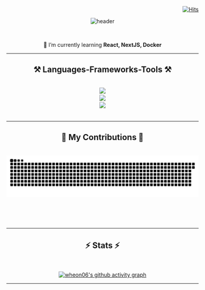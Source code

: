 <div align="right">
 
 [![Hits](https://hits.seeyoufarm.com/api/count/incr/badge.svg?url=https%3A%2F%2Fgithub.com%2Fwheon06&count_bg=%23918FE0&title_bg=%23545454&icon=github.svg&icon_color=%23E7E7E7&title=Views&edge_flat=false)](https://hits.seeyoufarm.com)</div>

</div>
<div align="center">
 
 ![header](https://capsule-render.vercel.app/api?type=waving&color=0:2b91b0,100:66ae7b&height=120&fontColor=E6E6FA&fontAlign=50&animation=fadeIn&section=footer&text=Heeyeon🍀&fontAlign=70)
<br/>

</div>

<br/>

<div align="center">
 
 🌱 I’m currently learning **React, NextJS, Docker**

</div>

<hr/>
 
<h2 align="center">⚒️ Languages-Frameworks-Tools ⚒️</h2>
<br/>
<div align="center">
    <img src="https://skillicons.dev/icons?i=c,python,java,js,ts,react,tailwind" /><br>
    <img src="https://skillicons.dev/icons?i=nodejs,nextjs,nestjs,spring,sequelize,jest" /><br>
    <img src="https://skillicons.dev/icons?i=mysql,supabase,github,git,docker,linux,nginx,npm,webstorm" /><br>
</div>

<br/>
<hr/>

<div align="center">
  <h2>🐍 My Contributions 🐍</h2>
  <br>
  <img alt="snake eating my contributions" src="https://raw.githubusercontent.com/wheon06/wheon06/output/github-contribution-grid-snake.svg" />
  
  <br/><br/><br/>
</div>

<hr/>

<div align="center">
  <h2>⚡ Stats ⚡</h2>
 <br>
 
 [![wheon06's github activity graph](https://github-readme-activity-graph.vercel.app/graph?username=wheon06&theme=react&custom_title=wheon06's+Contributio+Graph)](https://github.com/wheon06/github-readme-activity-graph)
 
</div>

<hr/>
<br/>
